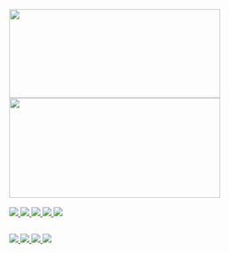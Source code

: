 <div>
    <a href = "https://github.com/RukasuDesuu"/>
    <img height="160em" width="380em" src="https://github-readme-stats.vercel.app/api?username=RukasuDesuu&show_icons=true&theme=tokyonight&include_all_commits=true&count_private=true"/>
    <img height="180em" width="380em" src="https://github-readme-stats.vercel.app/api/top-langs/?username=RukasuDesuu&layout=compact&langs_count=7&theme=tokyonight"/>
</div>
   <div style = "display: inline_block"><br>
   <img src = "https://img.shields.io/badge/Python-3776AB?style=for-the-badge&logo=python&logoColor=white">
   <img src = "https://img.shields.io/badge/Godot-478CBF?style=for-the-badge&logo=GodotEngine&logoColor=white">
   <img src = "https://img.shields.io/badge/Arduino-00979D?style=for-the-badge&logo=Arduino&logoColor=white" />
   <img src = "https://img.shields.io/badge/Unity-100000?style=for-the-badge&logo=unity&logoColor=white" />
   <img src = "https://img.shields.io/badge/Visual_Studio_Code-0078D4?style=for-the-badge&logo=visual%20studio%20code&logoColor=white" />
</div>

##

<div>
    <a href="https://discord.com/users/898303622683697202"><img src="https://img.shields.io/badge/Discord-7289DA?style=for-the-badge&logo=discord&logoColor=white" />
    </a>
    <a href="https://open.spotify.com/user/22q47zpvpge46yyabjwibs6mq?si=41ab913a3e344ce1"><img src="https://img.shields.io/badge/Spotify-1ED760?&style=for-the-badge&logo=spotify&logoColor=white" />
    </a>
    <a href="https://twitch.tv/rukasudesuu"><img src="https://img.shields.io/badge/Twitch-9146FF?style=for-the-badge&logo=twitch&logoColor=white" />
    </a>
    <a href="https://www.linkedin.com/in/lucascamargoekroth/"><img src="https://img.shields.io/badge/LinkedIn-0077B5?style=for-the-badge&logo=linkedin&logoColor=white" />
    </a>
    <!--<a href="" target = ""></a>
    <a href="" target = ""></a>
    -->
<div>

